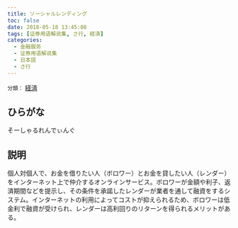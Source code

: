 ```yaml
---
title: ソーシャルレンディング
toc: false
date: 2018-05-18 13:45:08
tags: [证券用语解说集, さ行, 経済]
categories:
  - 金融服务
  - 证券用语解说集
  - 日本語
  - さ行
---
```


`分類：` [経済](/tags/経済/)

## ひらがな

そーしゃるれんでぃんぐ

## 説明

個人対個人で、お金を借りたい人（ボロワー）とお金を貸したい人（レンダー）をインターネット上で仲介するオンラインサービス。ボロワーが金額や利子、返済期間などを提示し、その条件を承諾したレンダーが業者を通して融資をするシステム。インターネットの利用によってコストが抑えられるため、ボロワーは低金利で融資が受けられ、レンダーは高利回りのリターンを得られるメリットがある。
